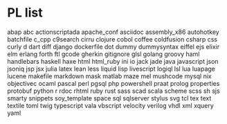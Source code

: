 # PL list

abap
abc
actionscriptada
apache_conf
asciidoc
assembly_x86
autohotkey
batchfile
c_cpp
c9search
cirru
clojure
cobol
coffee
coldfusion
csharp
css
curly
d
dart
diff
django
dockerfile
dot
dummy
dummysyntax
eiffel
ejs
elixir
elm
erlang
forth
ftl
gcode
gherkin
gitignore
glsl
golang
groovy
haml
handlebars
haskell
haxe
html
html_ruby
ini
io
jack
jade
java
javascript
json
jsoniq
jsp
jsx
julia
latex
lean
less
liquid
lisp
livescript
logiql
lsl
lua
luapage
lucene
makefile
markdown
mask
matlab
maze
mel
mushcode
mysql
nix
objectivec
ocaml
pascal
perl
pgsql
php
powershell
praat
prolog
properties
protobuf
python
r
rdoc
rhtml
ruby
rust
sass
scad
scala
scheme
scss
sh
sjs
smarty
snippets
soy_template
space
sql
sqlserver
stylus
svg
tcl
tex
text
textile
toml
twig
typescript
vala
vbscript
velocity
verilog
vhdl
xml
xquery
yaml
